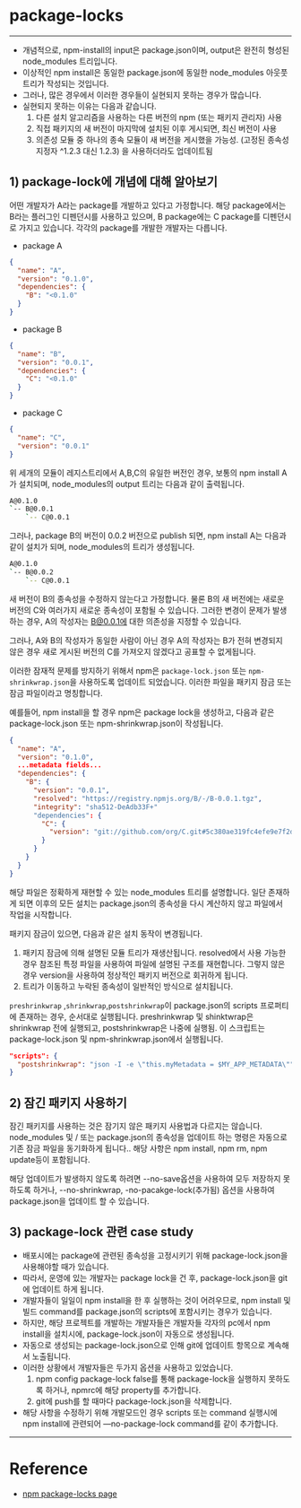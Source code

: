 # package-locks
----
* 개념적으로, npm-install의 input은 package.json이며, output은 완전히 형성된 node_modules 트리입니다.
* 이상적인 npm install은 동일한 package.json에 동일한 node_modules 아웃풋 트리가 작성되는 것입니다.
* 그러나, 많은 경우에서 이러한 경우들이 실현되지 못하는 경우가 많습니다.
* 실현되지 못하는 이유는 다음과 같습니다.
	1. 다른 설치 알고리즘을 사용하는 다른 버전의 npm (또는 패키지 관리자) 사용
	2. 직접 패키지의 새 버전이 마지막에 설치된 이후 게시되면, 최신 버전이 사용
	3. 의존성 모듈 중 하나의 종속 모듈이 새 버전을 게시했을 가능성. (고정된 종속성 지정자 ^1.2.3 대신 1.2.3) 을 사용하더라도 업데이트됨

## 1) package-lock에 개념에 대해 알아보기
어떤 개발자가 A라는 package를 개발하고 있다고 가정합니다. 해당 package에서는 B라는 플러그인 디펜던시를 사용하고 있으며, B package에는 C package를 디펜던시로 가지고 있습니다. 각각의 package를 개발한 개발자는 다릅니다.

* package A
```json
{
  "name": "A",
  "version": "0.1.0",
  "dependencies": {
    "B": "<0.1.0"
  }
}
```
* package B
```json
{
  "name": "B",
  "version": "0.0.1",
  "dependencies": {
    "C": "<0.1.0"
  }
}
```
* package C
```json
{
  "name": "C",
  "version": "0.0.1"
}
```

위 세개의 모듈이 레지스트리에서 A,B,C의 유일한 버전인 경우, 보통의 npm install A가 설치되며, node_modules의 output 트리는 다음과 같이 출력됩니다.
```bash
A@0.1.0
`-- B@0.0.1
    `-- C@0.0.1
```

그러나, package B의 버전이 0.0.2 버전으로 publish 되면, npm install A는 다음과 같이 설치가 되며, node_modules의 트리가 생성됩니다.
```bash
A@0.1.0
`-- B@0.0.2
    `-- C@0.0.1
```

새 버전이 B의 종속성을 수정하지 않는다고 가정합니다. 물론 B의 새 버전에는 새로운 버전의 C와 여러가지 새로운 종속성이 포함될 수 있습니다. 그러한 변경이 문제가 발생하는 경우, A의 작성자는 B@0.0.1에 대한 의존성을 지정할 수 있습니다.

그러나, A와 B의 작성자가 동일한 사람이 아닌 경우 A의 작성자는 B가 전혀 변경되지 않은 경우 새로 게시된 버전의 C를 가져오지 않겠다고 공표할 수 없게됩니다.

이러한 잠재적 문제를 방지하기 위해서 npm은 `package-lock.json` 또는 `npm-shrinkwrap.json`을 사용하도록 업데이트 되었습니다. 이러한 파일을 패키지 잠금 또는 잠금 파일이라고 명칭합니다.

예를들어, npm install을 할 경우 npm은 package lock을 생성하고, 다음과 같은 package-lock.json 또는 npm-shrinkwrap.json이 작성됩니다.

```json
{
  "name": "A",
  "version": "0.1.0",
  ...metadata fields...
  "dependencies": {
    "B": {
      "version": "0.0.1",
      "resolved": "https://registry.npmjs.org/B/-/B-0.0.1.tgz",
      "integrity": "sha512-DeAdb33F+"
      "dependencies": {
        "C": {
          "version": "git://github.com/org/C.git#5c380ae319fc4efe9e7f2d9c78b0faa588fd99b4"
        }
      }
    }
  }
}
```

해당 파일은 정확하게 재현할 수 있는 node_modules 트리를 설명합니다. 일단 존재하게 되면 이후의 모든 설치는 package.json의 종속성을 다시 계산하지 않고 파일에서 작업을 시작합니다.

패키지 잠금이 있으면, 다음과 같은 설치 동작이 변경됩니다.
1. 패키지 잠금에 의해 설명된 모듈 트리가 재생산됩니다. resolved에서 사용 가능한 경우 참조된 특정 파일을 사용하여 파일에 설명된 구조를 재현합니다. 그렇지 않은 경우 version을 사용하여 정상적인 패키지 버전으로 회귀하게 됩니다.
2. 트리가 이동하고 누락된 종속성이 일반적인 방식으로 설치됩니다.

`preshrinkwrap` ,`shrinkwrap`,`postshrinkwrap`이 package.json의 scripts 프로퍼티에 존재하는 경우, 순서대로 실행됩니다.
preshrinkwrap 및 shinktwrap은 shrinkwrap 전에 실행되고, postshrinkwrap은 나중에 실행됨. 이 스크립트는 package-lock.json 및 npm-shrinkwrap.json에서 실행됩니다.
```json
"scripts": {
  "postshrinkwrap": "json -I -e \"this.myMetadata = $MY_APP_METADATA\""
}
```

## 2) 잠긴 패키지 사용하기
잠긴 패키지를 사용하는 것은 잠기지 않은 패키지 사용법과 다르지는 않습니다.
node_modules 및 / 또는 package.json의 종속성을 업데이트 하는 명령은 자동으로 기존 잠금 파일을 동기화하게 됩니다.. 해당 사항은 npm install, npm rm, npm update등이 포함됩니다.

해당 업데이트가 발생하지 않도록 하려면 --no-save옵션을 사용하여 모두 저장하지 못하도록 하거나, --no-shrinkwrap, -no-pacakge-lock(추가됨) 옵션을 사용하여 package.json을 업데이트 할 수 있습니다.

## 3) package-lock 관련 case study
* 배포시에는 package에 관련된 종속성을 고정시키기 위해 package-lock.json을 사용해야할 때가 있습니다.
* 따라서, 운영에 있는 개발자는 package lock을 건 후, package-lock.json을 git에 업데이트 하게 됩니다.
* 개발자들이 일일이 npm install을 한 후 실행하는 것이 어려우므로, npm install 및 빌드 command를 package.json의 scripts에 포함시키는 경우가 있습니다.
* 하지만, 해당 프로젝트를 개발하는 개발자들은 개발자들 각자의 pc에서 npm install을 설치시에, package-lock.json이 자동으로 생성됩니다.
* 자동으로 생성되는 package-lock.json으로 인해 git에 업데이트 항목으로 계속해서 노출됩니다.
* 이러한 상황에서 개발자들은 두가지 옵션을 사용하고 있었습니다.
	1. npm config package-lock false를 통해 package-lock을 실행하지 못하도록 하거나, npmrc에 해당 property를 추가합니다.
	2. git에 push를 할 때마다 package-lock.json을 삭제합니다.
* 해당 사항을 수정하기 위해 개발모드인 경우 scripts 또는 command 실행시에 npm install에 관련되어 —no-package-lock command를 같이 추가합니다.

----
# Reference
* [npm package-locks page](https://docs.npmjs.com/files/package-locks)